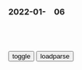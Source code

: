 ### 2022-01-　06

```note
```

<table id="tbc" style="white-space:pre-wrap">
</table>
<button onclick="toggleb()">toggle</button>
<button onclick="loadparse()">loadparse</button>
<br>
<!-- 🌸<br>🍅-　-🍑<hr>🍀 -->
<pre>
<textarea rows="30" cols="100" style="display: none" id="tar">

<font size="2"><b>
平顶山男孩清空微博抖音， 事件接下来会如何发展？ - 知乎</b></font><br>
https://www.zhihu.com/question/505180409/answer/2265735660

你为什么要建这个zd？
不为什么，
我为了他们，
能够像人一样地活着，
为了他们能够拥有人的q利。
人的快乐，
人的尊严。
https://pic1.zhimg.com/v2-130a3485d2ebc33e307969f12466e782_r.jpg

<font size="1" style="color:#DCDCDC"><b>2022/1/6 下午3:41:25</b></font><br>

<font size="2"><b>
“神木”移动之谜告诉你：明朝太监是怎样大肆敛财的？_腾讯新闻</b></font><br>
https://new.qq.com/omn/20220105/20220105A09M8O00.html

第一，他们要用物质的丰盛弥补心理、生理所受的巨大创伤。

第二，为了给退休生活提供充足的保障，防止老年生活水平下降。很多太监养尊处优、狗仗人势惯了，惧怕“老来穷”，无法接受未来“狗不理”的命运。

第三，明朝的一些太监蓄养情妇、结婚成家，需要开辟财源，以支撑巨额扶养费。
这些太监都是富豪，某些爱慕虚荣的m妇主动对太监投怀送抱。

<font size="1" style="color:#DCDCDC"><b>2022/1/6 下午2:19:55</b></font><br>

<font size="2"><b>
花式吹捧总裁、涉非法行医风波后，无反思反宰客，文峰能撑多久？</b></font><br>
https://mbd.baidu.com/newspage/data/landingsuper?context=%7B%22nid%22%3A%22news_9030287246336109515%22%7D&n_type=-1&p_from=-1

<font size="1" style="color:#DCDCDC"><b>2022/1/6 下午2:05:22</b></font><br>

<font size="2"><b>
不会用万用表？老师傅教你每个档的测量方法，0基础也能快速学会,科学,科普,好看视频</b></font><br>
https://haokan.baidu.com/v?vid=6291224431968346030

<font size="1" style="color:#DCDCDC"><b>2022/1/6 下午1:59:36</b></font><br>

<font size="2"><b>
带电接线：先接火线还是零线？牢记这个顺序，带电接线就不会触电,科学,科普,好看视频</b></font><br>
https://haokan.baidu.com/v?vid=14150160668310417956

<font size="1" style="color:#DCDCDC"><b>2022/1/6 下午2:03:28</b></font><br>

<font size="2"><b>
光伏储能系统磷酸铁锂电池组怎样跟逆变器连接才能用？请注意！,科学,科普,好看视频</b></font><br>
https://haokan.baidu.com/v?vid=733500802038117885&sfrom=baidu-feed

<font size="1" style="color:#DCDCDC"><b>2022/1/7 下午2:27:39</b></font><br>

<font size="2"><b>
疯狂：整村的犹太人为躲避纳粹，竟伪装了一辆开往集中营的列车,影视,战争片,好看视频</b></font><br>
https://haokan.baidu.com/v?vid=2858305579440980429&sfrom=baidu-feed

这是最高机密。

特别危险，双倍危险，因为他们既是犹太人又是gcd。

h少尉
“你为何如此伤心，是因为我们都死了吗？”这句台词一出，我就觉得不太对劲了

<font size="1" style="color:#DCDCDC"><b>2022/1/6 下午1:48:22</b></font><br>

<font size="2"><b>
美国没啥了不起？对美国的最大误判，正在广为传播！</b></font><br>
https://mbd.baidu.com/newspage/data/landingsuper?context=%7B%22nid%22%3A%22news_9302650291106596465%22%7D&n_type=-1&p_from=-1

<font size="1" style="color:#DCDCDC"><b>2022/1/6 下午1:37:14</b></font><br>

<font size="2"><b>
可怕真菌让苍蝇变“僵尸” 死亡雌蝇引诱雄蝇交配|真菌_新浪科技_新浪网</b></font><br>
http://finance.sina.com.cn/tech/2021-11-22/doc-iktzscyy6998669.shtml

<font size="1" style="color:#DCDCDC"><b>2022/1/6 下午1:37:04</b></font><br>

<font size="2"><b>
我们人类是否会像僵尸蚂蚁一样被傀儡？</b></font><br>
https://baijiahao.baidu.com/s?id=1672469977864653660&wfr=spider&for=pc

<font size="1" style="color:#DCDCDC"><b>2022/1/6 下午1:35:35</b></font><br>

<font size="2"><b>
热带雨林出现僵尸蚂蚁，肢体以及大脑皆被控制，已丧失自我意识</b></font><br>
https://new.qq.com/omn/20190710/20190710A0HJAU00.html

<font size="1" style="color:#DCDCDC"><b>2022/1/6 下午1:36:50</b></font><br>

<font size="2"><b>
绣春刀2：锦衣卫真会颠倒黑白，一句正常的话，竟被说成谋逆之言,影视,武侠片,好看视频</b></font><br>
https://haokan.baidu.com/v?vid=9892125207147779150&sfrom=baidu-feed

静海和尚说：收了东林逆d字画的都是好人。

你这一句呀，静海师傅这辈子的修行就算毁了。

　dgg7571617
明朝不亡没天理了

<font size="1" style="color:#DCDCDC"><b>2022/1/6 下午1:26:03</b></font><br>

<font size="2"><b>
这就是传说中的“微笑服务”,搞笑,恶搞整蛊,好看视频</b></font><br>
https://haokan.baidu.com/v?vid=6765448822792637545&sfrom=baidu-feed

我们只优待这些配合的俘虏，像这种不配合的呀，就只能死了。

直接枪毙。

<font size="1" style="color:#DCDCDC"><b>2022/1/6 下午1:16:44</b></font><br>

<font size="2"><b>
犹太人的噩梦：德g“水晶之夜”那一晚，纳粹d开始了黑暗统治,历史,世界历史,好看视频</b></font><br>
https://haokan.baidu.com/v?vid=16275948999892346801&sfrom=baidu-feed

<font size="1" style="color:#DCDCDC"><b>2022/1/6 上午10:38:25</b></font><br>

<font size="2"><b>
己亥岁二首_百度百科</b></font><br>
https://baike.baidu.com/item/%E5%B7%B1%E4%BA%A5%E5%B2%81%E4%BA%8C%E9%A6%96

其一
泽国江山入战图，生民何计乐樵苏。
凭君莫话封侯事，一将功成万骨枯。

其二
传闻一战百神愁，两岸强兵过未休。
谁道沧江总无事，近来长共血争流。

<font size="1" style="color:#DCDCDC"><b>2022/1/6 上午10:28:01</b></font><br>

<font size="2"><b>
古惑仔：小混混路边摊吹牛，不料这次碰上硬茬了，立马换了副嘴脸,影视,动作片,好看视频</b></font><br>
https://haokan.baidu.com/v?vid=10524150248753495426&sfrom=baidu-feed

翻领白外衣，高领黑线衣。

<font size="1" style="color:#DCDCDC"><b>2022/1/6 上午10:17:37</b></font><br>

<font size="2"><b>
局势骤变！h萨克斯坦正遭遇“颜色g命”？</b></font><br>
https://mbd.baidu.com/newspage/data/landingsuper?context=%7B%22nid%22%3A%22news_9350485089942708861%22%7D&n_type=-1&p_from=-1

y远悦6S
先得关b互联网，不然很难制止骚l。
1384赞

l此闲聊
已经关b了

<font size="1" style="color:#DCDCDC"><b>2022/1/6 上午10:11:59</b></font><br>

</textarea>
</pre>
<!-- 🍀<br>🍑-　-🍅<hr>🌸 -->

```tip
```

<script src="https://cdn.jsdelivr.net/npm/jquery@3.5.1/dist/jquery.min.js"></script>

<link rel="stylesheet" href="https://cdn.jsdelivr.net/gh/fancyapps/fancybox@3.5.7/dist/jquery.fancybox.min.css" />
<script src="https://cdn.jsdelivr.net/gh/fancyapps/fancybox@3.5.7/dist/jquery.fancybox.min.js"></script>

<script type="text/javascript">

var __urlRegex = /(\b(https?|ftp|file):\/\/[-A-Z0-9+&@#\/%?=~_|!:,.;]*[-A-Z0-9+&@#\/%=~_|])/ig;
var __imgRegex = /\.(?:jpe?g|gif|png)$/i;

loadparse();

function parseURL($string){

    var exp = __urlRegex;
    return $string.replace(exp,function(match){
            __imgRegex.lastIndex=0;
            if(__imgRegex.test(match)){
                return '<a data-fancybox="gallery" href="' + match.replace("/p=700", "")
                 + '"><img src="' + match.replace("/p=700", "/p=160x200")+'" width="64"></a>';
            }
            else{
                return '<a href="' + match + '" target="_blank">' + match + '</a>';
            }
        }
    );
}

function loadparse() {
  tbc.innerHTML = parseURL(tar.value);
}

function toggleb() {
  var x = document.getElementById("tar");
  if (x.style.display === "none") {
    x.style.display = "";
  } else {
    x.style.display = "none";
  }
}

</script>

